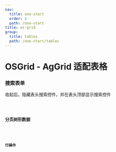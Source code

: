 ```yaml
---
nav:
  title: one-start
  order: 2
  path: /one-start
title: os-grid
group:
  title: tables
  path: /one-start/tables
---
```


# OSGrid - AgGrid 适配表格

### 搜索表单

收起后，隐藏表头搜索控件，并在表头顶部显示搜索控件

<code src="../demos/grid/search-form.tsx" />

### 分页树形数据

<code src="../demos/grid/tree-data-pagination.tsx" />

### 行操作

<code src="../demos/grid/row-actions.tsx" />
